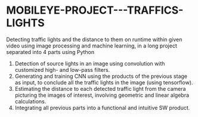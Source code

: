 # MOBILEYE-PROJECT---TRAFFICS-LIGHTS
Detecting traffic lights and the distance to them on runtime within given video using image processing and machine learning, in a long project separated into 4 parts using Python

1. Detection of source lights in an image using convolution with customized
high- and low-pass filters.
2. Generating and training CNN using the products of the previous stage as
input, to conclude all the traffic lights in the image (using tensorflow).
3. Estimating the distance to each detected traffic
light from the camera picturing the images of interest, involving geometric
and linear algebra calculations.
4. Integrating all previous parts into a functional and intuitive SW product.
